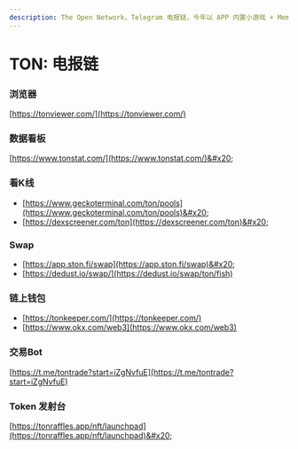 ```yaml
---
description: The Open Network，Telegram 电报链，今年以 APP 内置小游戏 + Meme 为主。
---
```


# TON: 电报链

### 浏览器

[ ](https://tonviewer.com/)[https://tonviewer.com/](https://tonviewer.com/)

### 数据看板&#x20;

[https://www.tonstat.com/](https://www.tonstat.com/)&#x20;

### 看K线

* [https://www.geckoterminal.com/ton/pools](https://www.geckoterminal.com/ton/pools)&#x20;
* [https://dexscreener.com/ton](https://dexscreener.com/ton)&#x20;

### Swap

* [https://app.ston.fi/swap](https://app.ston.fi/swap)&#x20;
* [https://dedust.io/swap/](https://dedust.io/swap/ton/fish)

### 链上钱包

* [https://tonkeeper.com/](https://tonkeeper.com/)
* [https://www.okx.com/web3](https://www.okx.com/web3)

### 交易Bot

[https://t.me/tontrade?start=iZgNvfuE](https://t.me/tontrade?start=iZgNvfuE)

### Token 发射台

[https://tonraffles.app/nft/launchpad](https://tonraffles.app/nft/launchpad)&#x20;




